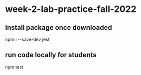 # week-2-lab-practice-fall-2022

## Install package once downloaded
npm i --save-dev jest

## run code locally for students
npm test
